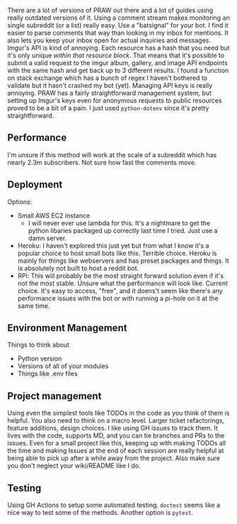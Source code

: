 There are a lot of versions of PRAW out there and a lot of guides using really outdated versions of it.
Using a comment stream makes monitoring an single subreddit (or a list) really easy.
Use a "batsignal" for your bot. I find it easier to parse comments that way than looking in my inbox for mentions. It also lets you keep your inbox open for actual inquiries and messages. 
Imgur's API is kind of annoying. Each resource has a hash that you need but it's only unique *within that resource block*. That means that it's possible to submit a valid request to the imgur album, gallery, and image API endpoints with the same hash and get back up to 3 different results. I found a function on stack exchange which has a bunch of regex I haven't bothered to validate but it hasn't crashed my bot (yet). 
Managing API keys is really annoying. PRAW has a fairly straightforward management system, but setting up Imgur's keys even for anonymous requests to public resources proved to be a bit of a pain. I just used `python-dotenv` since it's pretty straightforward. 

## Performance
I'm unsure if this method will work at the scale of a subreddit which has nearly 2.3m subscribers. Not sure how fast the comments move.

## Deployment
Options:
* Small AWS EC2 instance
    * I will never ever use lambda for this. It's a nightmare to get the python libaries packaged up correctly last time I tried. Just use a damn server. 
* Heroku: I haven't explored this just yet but from what I know it's a popular choice to host small bots like this.
    Terrible choice. Heroku is mainly for things like webservers and has preset packages and things. It is absolutely not built to host a reddit bot.
* RPi: This will probably be the most straight forward solution even if it's not the most stable. Unsure what the performance will look like.
    Current choice. It's easy to access, "free", and it doens't seem like there's any performance issues with the bot or with running a pi-hole on it at the same time. 

## Environment Management
Things to think about
* Python version
* Versions of all of your modules
* Things like .env files 

## Project management
Using even the simplest tools like TODOs in the code as you think of them is helpful. 
You also need to think on a macro level. Larger ticket refactorings, feature additions, design choices. I like using GH issues to track them. It lives with the code, supports MD, and you can tie branches and PRs to the issues. Even for a small project like this, keeping up with making TODOs all the time and making Issues at the end of each session are really helpful at being able to pick up after a while away from the project. Also make sure you don't neglect your wiki/README like I do.

## Testing
Using GH Actions to setup some automated testing. `doctest` seems like a nice way to test some of the methods. Another option is `pytest`.